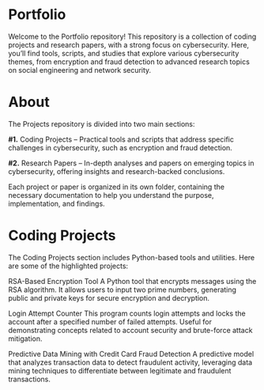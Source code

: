 # Portfolio
Welcome to the Portfolio repository! This repository is a collection of coding projects and research papers, with a strong focus on cybersecurity. Here, you’ll find tools, scripts, and studies that explore various cybersecurity themes, from encryption and fraud detection to advanced research topics on social engineering and network security.

# About
The Projects repository is divided into two main sections:

**#1.** Coding Projects – Practical tools and scripts that address specific challenges in cybersecurity, such as encryption and fraud detection.

**#2.** Research Papers – In-depth analyses and papers on emerging topics in cybersecurity, offering insights and research-backed conclusions.

Each project or paper is organized in its own folder, containing the necessary documentation to help you understand the purpose, implementation, and findings.


# Coding Projects
The Coding Projects section includes Python-based tools and utilities. Here are some of the highlighted projects:

RSA-Based Encryption Tool
A Python tool that encrypts messages using the RSA algorithm. It allows users to input two prime numbers, generating public and private keys for secure encryption and decryption.

Login Attempt Counter
This program counts login attempts and locks the account after a specified number of failed attempts. Useful for demonstrating concepts related to account security and brute-force attack mitigation.

Predictive Data Mining with Credit Card Fraud Detection
A predictive model that analyzes transaction data to detect fraudulent activity, leveraging data mining techniques to differentiate between legitimate and fraudulent transactions.
